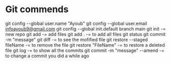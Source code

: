 # Git commends
git config --global user.name "Ayoub"
git config --global user.email infoayoub9@gmail.com
git config --global init.default branch main
git init -= new repo
git add -= add files
git add . -= to add all files
git status
git commit -m "message"
git diff -= to see the mofified file
git restore --staged fileName -= to remove the file
git restore "FileName" -= to restore a deleted file
git log -= to show all the commits 
git commit -m "message" --amend -= to change a commit you did a while ago
